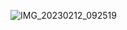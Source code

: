 ![IMG_20230212_092519](https://user-images.githubusercontent.com/24243687/218292214-035b577e-acf5-4ea3-87c3-37ce545610a6.jpg)
